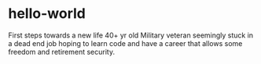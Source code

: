 # hello-world
First steps towards a new life
40+ yr old Military veteran seemingly stuck in a dead end job hoping to learn code and have a career that allows some freedom and retirement security. 
